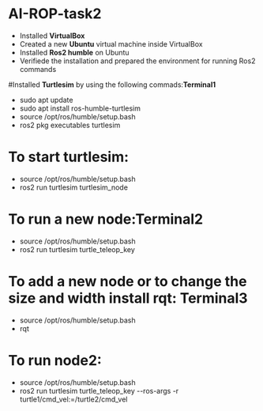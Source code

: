 # AI-ROP-task2
- Installed **VirtualBox** 
- Created a new **Ubuntu** virtual machine inside VirtualBox
- Installed **Ros2 humble** on Ubuntu 
- Verifiede the installation and prepared the environment for running Ros2 commands
  
#Installed **Turtlesim** by using the following commads:**Terminal1**
- sudo apt update
- sudo apt install ros-humble-turtlesim
- source /opt/ros/humble/setup.bash
- ros2 pkg executables turtlesim

# To start turtlesim:
- source /opt/ros/humble/setup.bash
- ros2 run turtlesim turtlesim_node

# To run a new node:**Terminal2**
- source /opt/ros/humble/setup.bash
- ros2 run turtlesim turtle_teleop_key

# To add a new node or to change the size and width install **rqt**: **Terminal3**
- source /opt/ros/humble/setup.bash
- rqt 

# To run node2:
- source /opt/ros/humble/setup.bash
- ros2 run turtlesim turtle_teleop_key --ros-args -r turtle1/cmd_vel:=/turtle2/cmd_vel
